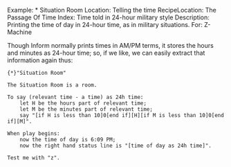 Example: * Situation Room
Location: Telling the time
RecipeLocation: The Passage Of Time
Index: Time told in 24-hour military style
Description: Printing the time of day in 24-hour time, as in military situations.
For: Z-Machine

  
Though Inform normally prints times in AM/PM terms, it stores the hours and minutes as 24-hour time; so, if we like, we can easily extract that information again thus:

  

``` inform7
{*}"Situation Room"

The Situation Room is a room.

To say (relevant time - a time) as 24h time:
	let H be the hours part of relevant time;
	let M be the minutes part of relevant time;
	say "[if H is less than 10]0[end if][H][if M is less than 10]0[end if][M]".

When play begins:
	now the time of day is 6:09 PM;
	now the right hand status line is "[time of day as 24h time]".

Test me with "z".
```

